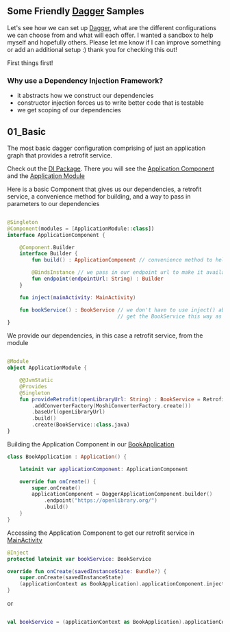 ## Some Friendly [Dagger](https://github.com/google/dagger) Samples

Let's see how we can set up [Dagger](https://github.com/google/dagger), what are the different configurations we can choose from and what will each offer. I wanted a sandbox to help myself and hopefully others. Please let me know if I can improve something or add an additional setup :) thank you for checking this out!

First things first!

### Why use a Dependency Injection Framework?

* it abstracts how we construct our dependencies
* constructor injection forces us to write better code that is testable
* we get scoping of our dependencies 


## 01_Basic

The most basic dagger configuration comprising of just an application graph that provides a retrofit service.

Check out the [DI Package](../master/01_Basic/app/src/main/java/friendlyrobot/nyc/friendlydagger/basic/di). There you will see the [Application Component](../master/01_Basic/app/src/main/java/friendlyrobot/nyc/friendlydagger/basic/di/ApplicationComponent.kt) and the [Application Module](../master/01_Basic/app/src/main/java/friendlyrobot/nyc/friendlydagger/basic/di/ApplicationModule.kt)

Here is a basic Component that gives us our dependencies, a retrofit service, a convenience method for building, and a way to pass in parameters to our dependencies

```kotlin

@Singleton
@Component(modules = [ApplicationModule::class])
interface ApplicationComponent {

    @Component.Builder
    interface Builder {
        fun build() : ApplicationComponent // convenience method to help us build the component

        @BindsInstance // we pass in our endpoint url to make it available to the module
        fun endpoint(endpointUrl: String) : Builder
    }

    fun inject(mainActivity: MainActivity)

    fun bookService() : BookService // we don't have to use inject() above, we can
                                    // get the BookService this way as well
}

```

We provide our dependencies, in this case a retrofit service, from the module

```kotlin

@Module
object ApplicationModule {

    @@JvmStatic
    @Provides
    @Singleton
    fun provideRetrofit(openLibraryUrl: String) : BookService = Retrofit.Builder()
        .addConverterFactory(MoshiConverterFactory.create())
        .baseUrl(openLibraryUrl)
        .build()
        .create(BookService::class.java)
}

```

Building the Application Component in our [BookApplication](../master/01_Basic/app/src/main/java/friendlyrobot/nyc/friendlydagger/basic/BookApplication.kt)

```kotlin
class BookApplication : Application() {

    lateinit var applicationComponent: ApplicationComponent

    override fun onCreate() {
        super.onCreate()
        applicationComponent = DaggerApplicationComponent.builder()
            .endpoint("https://openlibrary.org/")
            .build()
    }
}

```

Accessing the Application Component to get our retrofit service in [MainActivity](../master/01_Basic/app/src/main/java/friendlyrobot/nyc/friendlydagger/basic/MainActivity.kt#L30)

```kotlin
@Inject
protected lateinit var bookService: BookService

override fun onCreate(savedInstanceState: Bundle?) {
    super.onCreate(savedInstanceState)
    (applicationContext as BookApplication).applicationComponent.inject(this)
}

```

or 

```kotlin

val bookService = (applicationContext as BookApplication).applicationComponent.bookService()

```


